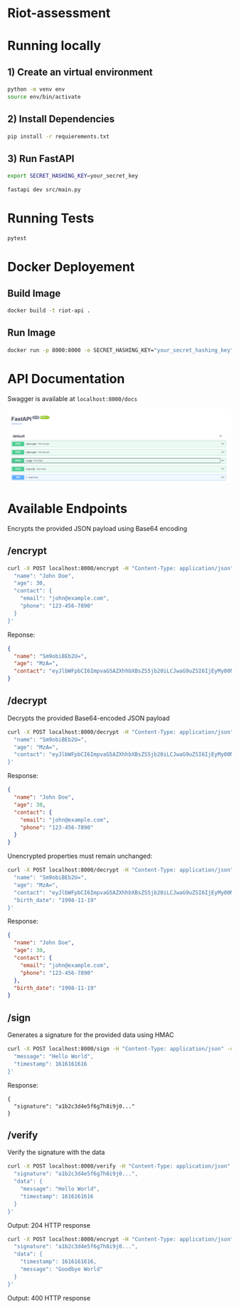 # Riot-assessment

# Running locally

## 1) Create an virtual environment
```sh
python -m venv env
source env/bin/activate
```
## 2) Install Dependencies
```sh
pip install -r requierements.txt
```

## 3) Run FastAPI

```sh
export SECRET_HASHING_KEY=your_secret_key
```

```sh
fastapi dev src/main.py
```

# Running Tests
```sh
pytest
```

# Docker Deployement
## Build Image
```sh
docker build -t riot-api .
```

## Run Image
```sh
docker run -p 8000:8000 -e SECRET_HASHING_KEY="your_secret_hashing_key" riot-api
```

# API Documentation

Swagger is available at `localhost:8000/docs`

![swagger_endpoint](documentation/swagger_endpoint.png)



# Available Endpoints

Encrypts the provided JSON payload using Base64 encoding
## /encrypt
```sh
curl -X POST localhost:8000/encrypt -H "Content-Type: application/json" -d '{
  "name": "John Doe",
  "age": 30,
  "contact": {
    "email": "john@example.com",
    "phone": "123-456-7890"
  }
}'
```

Reponse:
```json
{
  "name": "Sm9obiBEb2U=",
  "age": "MzA=",
  "contact": "eyJlbWFpbCI6ImpvaG5AZXhhbXBsZS5jb20iLCJwaG9uZSI6IjEyMy00NTYtNzg5MCJ9"
}
```

## /decrypt
Decrypts the provided Base64-encoded JSON payload
```sh
curl -X POST localhost:8000/decrypt -H "Content-Type: application/json" -d '{
  "name": "Sm9obiBEb2U=",
  "age": "MzA=",
  "contact": "eyJlbWFpbCI6ImpvaG5AZXhhbXBsZS5jb20iLCJwaG9uZSI6IjEyMy00NTYtNzg5MCJ9"
}'
```

Response:
```json
{
  "name": "John Doe",
  "age": 30,
  "contact": {
    "email": "john@example.com",
    "phone": "123-456-7890"
  }
}
```

Unencrypted properties must remain unchanged:

```sh
curl -X POST localhost:8000/decrypt -H "Content-Type: application/json" -d '{
  "name": "Sm9obiBEb2U=",
  "age": "MzA=",
  "contact": "eyJlbWFpbCI6ImpvaG5AZXhhbXBsZS5jb20iLCJwaG9uZSI6IjEyMy00NTYtNzg5MCJ9",
  "birth_date": "1998-11-19"
}'
```

Response:
```json
{
  "name": "John Doe",
  "age": 30,
  "contact": {
    "email": "john@example.com",
    "phone": "123-456-7890"
  },
  "birth_date": "1998-11-19"
}
```

## /sign

Generates a signature for the provided data using HMAC

```sh
curl -X POST localhost:8000/sign -H "Content-Type: application/json" -d '{
  "message": "Hello World",
  "timestamp": 1616161616
}'
```

Response:
```
{
  "signature": "a1b2c3d4e5f6g7h8i9j0..."
}
```



## /verify

Verify the signature with the data

```sh
curl -X POST localhost:8000/verify -H "Content-Type: application/json" -d '{
  "signature": "a1b2c3d4e5f6g7h8i9j0...",
  "data": {
    "message": "Hello World",
    "timestamp": 1616161616
  }
}'
```

Output: 204 HTTP response


```sh
curl -X POST localhost:8000/encrypt -H "Content-Type: application/json" -d '{
  "signature": "a1b2c3d4e5f6g7h8i9j0...",
  "data": {
    "timestamp": 1616161616,
    "message": "Goodbye World"
  }
}'
```

Output: 400 HTTP response
